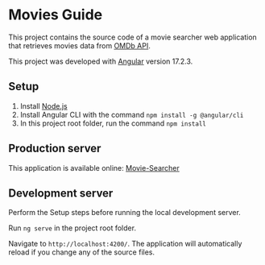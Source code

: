 # Movies Guide

This project contains the source code of a movie searcher web application that retrieves movies data from [OMDb API](https://omdbapi.com/).

This project was developed with [Angular](https://angular.io/) version 17.2.3.

## Setup

1. Install [Node.js](https://nodejs.org/en/download)
2. Install Angular CLI with the command `npm install -g @angular/cli`
3. In this project root folder, run the command `npm install`

## Production server

This application is available online: [Movie-Searcher]()

## Development server

Perform the Setup steps before running the local development server.

Run `ng serve` in the project root folder.

Navigate to `http://localhost:4200/`. The application will automatically reload if you change any of the source files.
